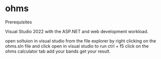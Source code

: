 # ohms

Prerequisites


Visual Studio 2022 with the ASP.NET and web development workload.

open soltuion in visual studio from the file explorer by right clicking on the ohms.sln file and click open in visual studio
to run
ctrl + f5
 click on the ohms calculator tab
  add your bands
  get your result.
